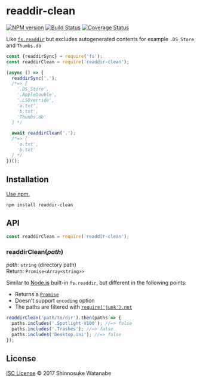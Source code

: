 # readdir-clean

[![NPM version](https://img.shields.io/npm/v/readdir-clean.svg)](https://www.npmjs.com/package/readdir-clean)
[![Build Status](https://travis-ci.org/shinnn/readdir-clean.svg?branch=master)](https://travis-ci.org/shinnn/readdir-clean)
[![Coverage Status](https://img.shields.io/coveralls/shinnn/readdir-clean.svg)](https://coveralls.io/github/shinnn/readdir-clean?branch=master)

Like [`fs.readdir`](https://nodejs.org/api/fs.html#fs_fs_readdir_path_options_callback) but excludes autogenerated contents for example `.DS_Store` and `Thumbs.db`

```javascript
const {readdirSync} = require('fs');
const readdirClean = require('readdir-clean');

(async () => {
  readdirSync('.');
  /*=> [
    '.DS_Store',
    '.AppleDouble',
    '.LSOverride',
    'a.txt',
    'b.txt',
    'Thumbs.db'
  ] */

  await readdirClean('.');
  /*=> [
    'a.txt',
    'b.txt'
  ] */
})();
```

## Installation

[Use npm.](https://docs.npmjs.com/cli/install)

```
npm install readdir-clean
```

## API

```javascript
const readdirClean = require('readdir-clean');
```

### readdirClean(*path*)

*path*: `string` (directory path)  
Return: `Promise<Array<string>>`

Similar to [Node.js](https://nodejs.org) built-in `fs.readdir`, but different in the following points:

* Returns a [`Promise`](https://developer.mozilla.org/docs/Web/JavaScript/Reference/Global_Objects/Promise)
* Doesn't support `encoding` option
* The paths are filtered with [`require('junk').not`](https://github.com/sindresorhus/junk#junknotfilename)

```javascript
readdirClean('path/to/dir').then(paths => {
  paths.includes('.Spotlight-V100'); //=> false
  paths.includes('.Trashes'); //=> false
  paths.includes('Desktop.ini'); //=> false
});
```

## License

[ISC License](./LICENSE) © 2017 Shinnosuke Watanabe
